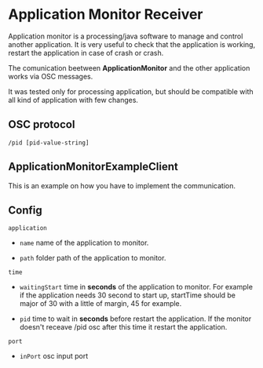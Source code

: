 # Application Monitor Receiver

Application monitor is a processing/java software to manage and control another application. It is very useful to check that the application is working, restart the application in case of crash or crash. 

The comunication beetween **ApplicationMonitor** and the other application works via OSC messages.

It was tested only for processing application, but should be compatible with all kind of application with few changes.

## OSC protocol

```/pid [pid-value-string]```

## ApplicationMonitorExampleClient

This is an example on how you have to implement the communication.

## Config

`application` 
- `name` name of the application to monitor.

- `path` folder path of the application to monitor.

`time` 

- `waitingStart`  time in **seconds** of the application to monitor. For example if the application needs 30 second to start up, startTime should be major of 30 with a little of margin, 45 for example.

- `pid` time to wait in **seconds** before restart the application. If the monitor doesn't receave /pid osc after this time it restart the application.

`port` 
- `inPort` osc input port
